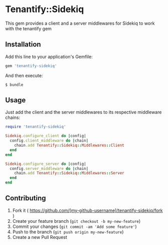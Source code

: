# Tenantify::Sidekiq

This gem provides a client and a server middlewares for Sidekiq to work with the tenantify gem

## Installation

Add this line to your application's Gemfile:

```ruby
gem 'tenantify-sidekiq'
```

And then execute:

    $ bundle

## Usage

Just add the client and the server middlewares to its respective middleware chains:

```ruby
require 'tenantify-sidekiq'

Sidekiq.configure_client do |config|
  config.client_middleware do |chain|
    chain.add Tenantify::Sidekiq::Middlewares::Client
  end
end

Sidekiq.configure_server do |config|
  config.server_middleware do |chain|
    chain.add Tenantify::Sidekiq::Middlewares::Server
  end
end
```

## Contributing

1. Fork it ( https://github.com/[my-github-username]/tenantify-sidekiq/fork )
2. Create your feature branch (`git checkout -b my-new-feature`)
3. Commit your changes (`git commit -am 'Add some feature'`)
4. Push to the branch (`git push origin my-new-feature`)
5. Create a new Pull Request
